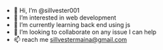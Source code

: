 - 👋 Hi, I’m @sillvester001
- 👀 I’m interested in web development
- 🌱 I’m currently learning back end using js
- 💞️ I’m looking to collaborate on any issue I can help
- 📫 reach me sillvestermaina@gmail.com 

<!---
sillvester001/sillvester001 is a ✨ special ✨ repository because its `README.md` (this file) appears on your GitHub profile.
You can click the Preview link to take a look at your changes.
--->
